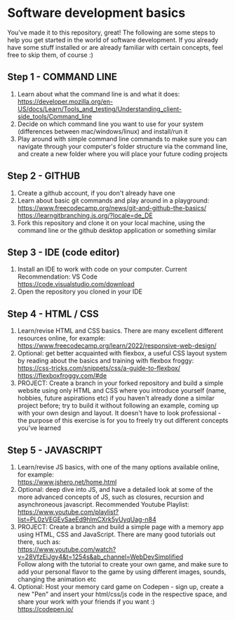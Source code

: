 # Software development basics

You've made it to this repository, great! The following are some steps to help you get started in the world of software development. If you already have some stuff installed or are already familiar with certain concepts, feel free to skip them, of course :)


## Step 1 - COMMAND LINE
1. Learn about what the command line is and what it does:   
   https://developer.mozilla.org/en-US/docs/Learn/Tools_and_testing/Understanding_client-side_tools/Command_line
2. Decide on which command line you want to use for your system (differences between mac/windows/linux) and install/run it
3. Play around with simple command line commands to make sure you can navigate through your computer's folder structure via the command line, and create a new folder where you will place your future coding projects

## Step 2 - GITHUB
1. Create a github account, if you don't already have one
2. Learn about basic git commands and play around in a playground:    
   https://www.freecodecamp.org/news/git-and-github-the-basics/    
   https://learngitbranching.js.org/?locale=de_DE
3. Fork this repository and clone it on your local machine, using the command line or the github desktop application or something similar

## Step 3 - IDE (code editor)
1. Install an IDE to work with code on your computer. Current Recommendation: VS Code   
   https://code.visualstudio.com/download
2. Open the repository you cloned in your IDE

## Step 4 - HTML / CSS
1. Learn/revise HTML and CSS basics. There are many excellent different resources online, for example:          
   https://www.freecodecamp.org/learn/2022/responsive-web-design/
2. Optional: get better acquainted with flexbox, a useful CSS layout system by reading about the basics and training with flexbox froggy:    
   https://css-tricks.com/snippets/css/a-guide-to-flexbox/    
   https://flexboxfroggy.com/#de
3. PROJECT: Create a branch in your forked repository and build a simple website using only HTML and CSS where you introduce yourself (name, hobbies, future aspirations etc) if you haven't already done a similar project before; try to build it without following an example, coming up with your own design and layout. It doesn't have to look professional - the purpose of this exercise is for you to freely try out different concepts you've learned

## Step 5 - JAVASCRIPT
1. Learn/revise JS basics, with one of the many options available online, for example:    
   https://www.jshero.net/home.html
2. Optional: deep dive into JS, and have a detailed look at some of the more advanced concepts of JS, such as closures, recursion and asynchroneous javascript. Recommended Youtube Playlist:    
   https://www.youtube.com/playlist?list=PL0zVEGEvSaeEd9hlmCXrk5yUyqUag-n84
4. PROJECT: Create a branch and build a simple page with a memory app using HTML, CSS and JavaScript. There are many good tutorials out there, such as:    
   https://www.youtube.com/watch?v=28VfzEiJgy4&t=1254s&ab_channel=WebDevSimplified   
   Follow along with the tutorial to create your own game, and make sure to add your personal flavor to the game by using different images, sounds, changing the animation etc   
5. Optional: Host your memory card game on Codepen - sign up, create a new "Pen" and insert your html/css/js code in the respective space, and share your work with your friends if you want :)  
   https://codepen.io/


